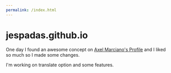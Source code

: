 ```yaml
---
permalink: /index.html
---
```

# jespadas.github.io

One day I found an awesome concept on [Axel Marciano's Profile](https://github.com/axelmarciano/My-Landing-Page) and I liked so much so I made some changes.

I'm working on translate option and some features.
